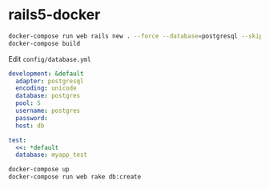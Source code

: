 # rails5-docker

```bash
docker-compose run web rails new . --force --database=postgresql --skip-bundle
docker-compose build
```

Edit ```config/database.yml```
```yaml
development: &default
  adapter: postgresql
  encoding: unicode
  database: postgres
  pool: 5
  username: postgres
  password:
  host: db

test:
  <<: *default
  database: myapp_test
  ```
  ```bash
  docker-compose up
  docker-compose run web rake db:create
  ```
  

